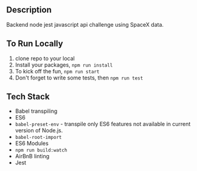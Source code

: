 ## Description
Backend node jest javascript api challenge using SpaceX data.

## To Run Locally
1. clone repo to your local
2. Install your packages, `npm run install`
3. To kick off the fun, `npm run start`
4. Don't forget to write some tests, then `npm run test`

## Tech Stack
* Babel transpiling
 * ES6
 * `babel-preset-env` - transpile only ES6 features not available in current version of Node.js.
 * `babel-root-import`
 * ES6 Modules
* `npm run build:watch`
* AirBnB linting
* Jest

